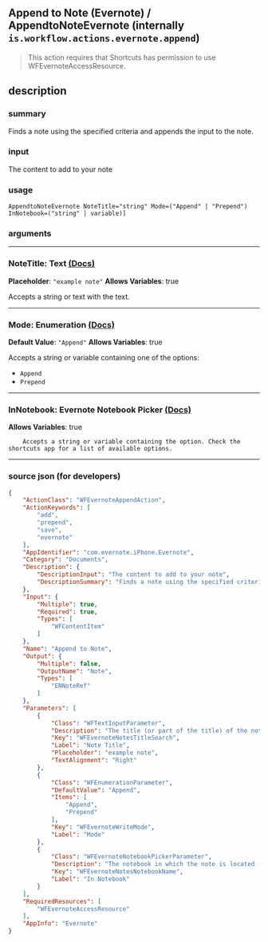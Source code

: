 
## Append to Note (Evernote) / AppendtoNoteEvernote (internally `is.workflow.actions.evernote.append`)

> This action requires that Shortcuts has permission to use WFEvernoteAccessResource.


## description

### summary

Finds a note using the specified criteria and appends the input to the note.


### input

The content to add to your note


### usage
```
AppendtoNoteEvernote NoteTitle="string" Mode=("Append" | "Prepend") InNotebook=("string" | variable)]
```

### arguments

---

### NoteTitle: Text [(Docs)](https://pfgithub.github.io/shortcutslang/gettingstarted#text-field)
**Placeholder**: `"example note"`
**Allows Variables**: true



Accepts a string 
or text
with the text.

---

### Mode: Enumeration [(Docs)](https://pfgithub.github.io/shortcutslang/gettingstarted#enum-select-field)
**Default Value**: `"Append"`
**Allows Variables**: true



Accepts a string 
or variable
containing one of the options:

- `Append`
- `Prepend`

---

### InNotebook: Evernote Notebook Picker [(Docs)](https://pfgithub.github.io/shortcutslang/gettingstarted#other-fields)
**Allows Variables**: true



		Accepts a string or variable containing the option. Check the shortcuts app for a list of available options. 

---

### source json (for developers)

```json
{
	"ActionClass": "WFEvernoteAppendAction",
	"ActionKeywords": [
		"add",
		"prepend",
		"save",
		"evernote"
	],
	"AppIdentifier": "com.evernote.iPhone.Evernote",
	"Category": "Documents",
	"Description": {
		"DescriptionInput": "The content to add to your note",
		"DescriptionSummary": "Finds a note using the specified criteria and appends the input to the note."
	},
	"Input": {
		"Multiple": true,
		"Required": true,
		"Types": [
			"WFContentItem"
		]
	},
	"Name": "Append to Note",
	"Output": {
		"Multiple": false,
		"OutputName": "Note",
		"Types": [
			"ENNoteRef"
		]
	},
	"Parameters": [
		{
			"Class": "WFTextInputParameter",
			"Description": "The title (or part of the title) of the note to append to",
			"Key": "WFEvernoteNotesTitleSearch",
			"Label": "Note Title",
			"Placeholder": "example note",
			"TextAlignment": "Right"
		},
		{
			"Class": "WFEnumerationParameter",
			"DefaultValue": "Append",
			"Items": [
				"Append",
				"Prepend"
			],
			"Key": "WFEvernoteWriteMode",
			"Label": "Mode"
		},
		{
			"Class": "WFEvernoteNotebookPickerParameter",
			"Description": "The notebook in which the note is located (optional)",
			"Key": "WFEvernoteNotesNotebookName",
			"Label": "In Notebook"
		}
	],
	"RequiredResources": [
		"WFEvernoteAccessResource"
	],
	"AppInfo": "Evernote"
}
```
